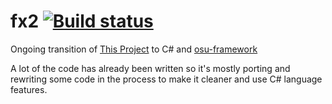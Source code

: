 # fx2 [![Build status](https://ci.appveyor.com/api/projects/status/cqlfp9ju2hb0n3lv?svg=true)](https://ci.appveyor.com/project/guusw/fx2)
Ongoing transition of [This Project](https://github.com/guusw/unnamed-sdvx-clone) to C# and [osu-framework](https://github.com/guusw/osu-framework)

A lot of the code has already been written so it's mostly porting and rewriting some code in the process to make it cleaner and use C# language features.
